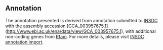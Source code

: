 
Annotation
----------

The annotation presented is derived from annotation submitted to
[INSDC](http://www.insdc.org) with the assembly accession [GCA\_003957675.1]
(http://www.ebi.ac.uk/ena/data/view/GCA_003957675.1),
with additional non-coding genes from
[Rfam](http://rfam.xfam.org/). For more details, please visit [INSDC
annotation import](http://ensemblgenomes.org/info/data/insdc_annotation).
